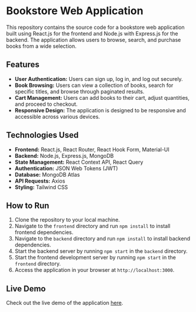 # Bookstore Web Application

This repository contains the source code for a bookstore web application built using React.js for the frontend and Node.js with Express.js for the backend. The application allows users to browse, search, and purchase books from a wide selection.

## Features

- **User Authentication:** Users can sign up, log in, and log out securely.
- **Book Browsing:** Users can view a collection of books, search for specific titles, and browse through paginated results.
- **Cart Management:** Users can add books to their cart, adjust quantities, and proceed to checkout.
- **Responsive Design:** The application is designed to be responsive and accessible across various devices.

## Technologies Used

- **Frontend:** React.js, React Router, React Hook Form, Material-UI
- **Backend:** Node.js, Express.js, MongoDB
- **State Management:** React Context API, React Query
- **Authentication:** JSON Web Tokens (JWT)
- **Database:** MongoDB Atlas
- **API Requests:** Axios
- **Styling:** Tailwind CSS

## How to Run

1. Clone the repository to your local machine.
2. Navigate to the `frontend` directory and run `npm install` to install frontend dependencies.
3. Navigate to the `backend` directory and run `npm install` to install backend dependencies.
4. Start the backend server by running `npm start` in the `backend` directory.
5. Start the frontend development server by running `npm start` in the `frontend` directory.
6. Access the application in your browser at `http://localhost:3000`.

## Live Demo

Check out the live demo of the application [here](https://render-bookstore-v1-101.onrender.com/).


